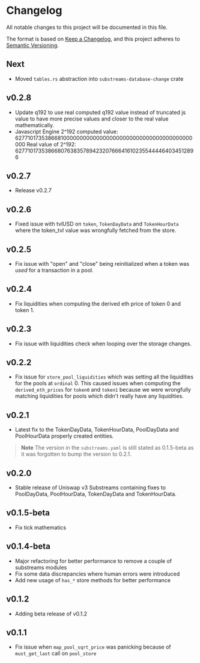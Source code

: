 # Changelog

All notable changes to this project will be documented in this file.

The format is based on [Keep a Changelog](https://keepachangelog.com/en/1.0.0/),
and this project adheres to [Semantic Versioning](https://semver.org/spec/v2.0.0.html).

## Next
* Moved `tables.rs` abstraction into `substreams-database-change` crate

## v0.2.8
* Update q192 to use real computed q192 value instead of truncated js value to have more precise values and closer to the real value mathematically.
* Javascript Engine 2^192 computed value: 6277101735386681000000000000000000000000000000000000000000 Real value of 2^192: 6277101735386680763835789423207666416102355444464034512896

## v0.2.7

* Release v0.2.7

## v0.2.6

* Fixed issue with tvlUSD on `token`, `TokenDayData` and `TokenHourData` where the token_tvl value was wrongfully fetched from the store.

## v0.2.5

* Fix issue with "open" and "close" being reinitialized when a token was _used_ for a transaction in a pool.

## v0.2.4

* Fix liquidities when computing the derived eth  price of token 0 and token 1.

## v0.2.3

* Fix issue with liquidities check when looping over the storage changes. 

## v0.2.2

* Fix issue for `store_pool_liquidities` which was setting all the liquidities for the pools at `ordinal` 0. This caused issues when computing the `derived_eth_prices` for `token0` and `token1` because we were wrongfully matching liquidities for pools which didn't really have any liquidities.

## v0.2.1

* Latest fix to the TokenDayData, TokenHourData, PoolDayData and PoolHourData properly created entities.

> **Note** The version in the `substreams.yaml` is still stated as 0.1.5-beta as it was forgotten to bump the version to 0.2.1.

## v0.2.0

* Stable release of Uniswap v3 Substreams containing fixes to PoolDayData, PoolHourData, TokenDayData and TokenHourData.

## v0.1.5-beta

* Fix tick mathematics

## v0.1.4-beta

* Major refactoring for better performance to remove a couple of substreams modules
* Fix some data discrepancies where human errors were introduced
* Add new usage of `has_*` store methods for better performance

## v0.1.2

* Adding beta release of v0.1.2

## v0.1.1

* Fix issue when `map_pool_sqrt_price` was panicking because of `must_get_last` call on `pool_store` 
